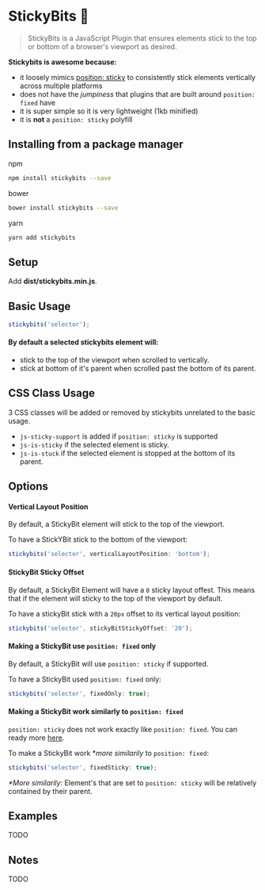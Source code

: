 # StickyBits 🍬

> StickyBits is a JavaScript Plugin that ensures elements stick to the top or bottom of a browser's viewport as desired.

**Stickybits is awesome because:**
-  it loosely mimics [position: sticky](http://caniuse.com/#search=sticky) to consistently stick elements vertically across multiple platforms 
-  does not have the _jumpiness_ that plugins that are built around `position: fixed` have 
-  it is super simple so it is very lightweight (1kb minified)
-  it is **not** a `position: sticky` polyfill

## Installing from a package manager

npm
```sh
npm install stickybits --save
```
bower
```sh
bower install stickybits --save
```
yarn
```sh
yarn add stickybits
```

## Setup

Add **dist/stickybits.min.js**.

## Basic Usage

```javascript
stickybits('selector');
```
#### By default a selected stickybits element will:
-  stick to the top of the viewport when scrolled to vertically.
-  stick at bottom of it's parent when scrolled past the bottom of its parent.

## CSS Class Usage

3 CSS classes will be added or removed by stickybits unrelated to the basic usage.
- `js-sticky-support` is added if `position: sticky` is supported
- `js-is-sticky` if the selected element is sticky.
- `js-is-stuck` if the selected element is stopped at the bottom of its parent.

## Options

#### Vertical Layout Position

By default, a StickyBit element will stick to the top of the viewport.

To have a StickYBit stick to the bottom of the viewport:

```javascript
stickybits('selector', verticalLayoutPosition: 'bottom');
```

#### StickyBit Sticky Offset

By default, a StickyBit Element will have a `0` sticky layout offest. This means that if the element will sticky to the top of the viewport by default.

To have a stickyBit stick with a `20px` offset to its vertical layout position:

```javascript
stickybits('selector', stickyBitStickyOffset: '20');
```

#### Making a StickyBit use `position: fixed` only

By default, a StickyBit will use `position: sticky` if supported. 

To have a StickyBit used `position: fixed` only:

```javascript
stickybits('selector', fixedOnly: true);
```

#### Making a StickyBit work similarly to `position: fixed`

`position: sticky` does not work exactly like `position: fixed`. You can ready more [here](https://developer.mozilla.org/en-US/docs/Web/CSS/position). 

To make a StickyBit work *_more similarily_ to `position: fixed`:

```javascript
stickybits('selector', fixedSticky: true);
```
*\**More similarily:** Element's that are set to `position: sticky` will be relatively contained by their parent.


## Examples

TODO

## Notes

TODO
